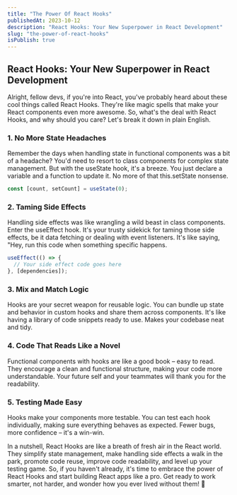 ```yaml
---
title: "The Power Of React Hooks"
publishedAt: 2023-10-12
description: "React Hooks: Your New Superpower in React Development"
slug: "the-power-of-react-hooks"
isPublish: true
---
```


## React Hooks: Your New Superpower in React Development

Alright, fellow devs, if you're into React, you've probably heard about these cool things called React Hooks. They're like magic spells that make your React components even more awesome. So, what's the deal with React Hooks, and why should you care? Let's break it down in plain English.

### 1. No More State Headaches

Remember the days when handling state in functional components was a bit of a headache? You'd need to resort to class components for complex state management. But with the useState hook, it's a breeze. You just declare a variable and a function to update it. No more of that this.setState nonsense.

```javascript
const [count, setCount] = useState(0);
```

### 2. Taming Side Effects

Handling side effects was like wrangling a wild beast in class components. Enter the useEffect hook. It's your trusty sidekick for taming those side effects, be it data fetching or dealing with event listeners. It's like saying, "Hey, run this code when something specific happens.

```javascript
useEffect(() => {
  // Your side effect code goes here
}, [dependencies]);
```

### 3. Mix and Match Logic

Hooks are your secret weapon for reusable logic. You can bundle up state and behavior in custom hooks and share them across components. It's like having a library of code snippets ready to use. Makes your codebase neat and tidy.


### 4. Code That Reads Like a Novel

Functional components with hooks are like a good book – easy to read. They encourage a clean and functional structure, making your code more understandable. Your future self and your teammates will thank you for the readability.


### 5. Testing Made Easy

Hooks make your components more testable. You can test each hook individually, making sure everything behaves as expected. Fewer bugs, more confidence – it's a win-win.

In a nutshell, React Hooks are like a breath of fresh air in the React world. They simplify state management, make handling side effects a walk in the park, promote code reuse, improve code readability, and level up your testing game. So, if you haven't already, it's time to embrace the power of React Hooks and start building React apps like a pro. Get ready to work smarter, not harder, and wonder how you ever lived without them! 🚀